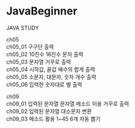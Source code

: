 # JavaBeginner

JAVA STUDY

ch05   
ch05_01 구구단 출력   
ch05_02 10진수 16진수 문자 출력   
ch05_03 문자열 거꾸로 출력   
ch05_04 시작값, 끝값 배수의 합계 출력   
ch05_05 소문자, 대문자, 숫자 개수 출력   
ch05_06 입력한 숫자대로 별 출력   

ch09   
ch09_01 입력된 문자열 문자열 메소드 이용 거꾸로 출력   
ch09_02 입력된 문자열 대소문자 변환   
ch09_03 메소드 활용 1~45 6개 자동 뽑기   
